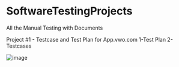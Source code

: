 # SoftwareTestingProjects
All the Manual Testing with Documents 


Project #1 - Testcase and Test Plan for App.vwo.com
1-Test Plan
2-Testcases



![image](https://github.com/Chetan-Seth/SoftwareTestingProjects/assets/157287885/6b6d5065-1a00-4d6e-9516-8343a22e4d51)
